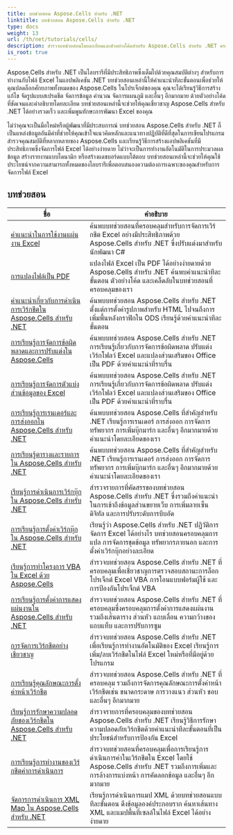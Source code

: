 ```yaml
---
title: บทช่วยสอน Aspose.Cells สำหรับ .NET
linktitle: บทช่วยสอน Aspose.Cells สำหรับ .NET
type: docs
weight: 13
url: /th/net/tutorials/cells/
description: สำรวจบทช่วยสอนโดยละเอียดและตัวอย่างโค้ดสำหรับ Aspose.Cells สำหรับ .NET ครอบคลุมถึงการสร้าง การแก้ไข การแปลง การพิมพ์ และการจัดการสเปรดชีต Excel
is_root: true
---
```


Aspose.Cells สำหรับ .NET เป็นไลบรารีที่มีประสิทธิภาพซึ่งเต็มไปด้วยคุณสมบัติต่างๆ สำหรับการทำงานกับไฟล์ Excel ในแอปพลิเคชัน .NET บทช่วยสอนเหล่านี้ให้คำแนะนำทีละขั้นตอนเพื่อช่วยให้คุณปลดล็อกศักยภาพทั้งหมดของ Aspose.Cells ในโปรเจ็กต์ของคุณ คุณจะได้เรียนรู้วิธีการสร้าง แก้ไข จัดรูปแบบสเปรดชีต จัดการข้อมูล คำนวณ จัดการแผนภูมิ และอื่นๆ อีกมากมาย ด้วยตัวอย่างโค้ดที่ชัดเจนและคำอธิบายโดยละเอียด บทช่วยสอนเหล่านี้จะช่วยให้คุณเชี่ยวชาญ Aspose.Cells สำหรับ .NET ได้อย่างรวดเร็ว และเพิ่มพูนทักษะการพัฒนา Excel ของคุณ

ไม่ว่าคุณจะเป็นมือใหม่หรือผู้พัฒนาที่มีประสบการณ์ บทช่วยสอน Aspose.Cells สำหรับ .NET ก็เป็นแหล่งข้อมูลอันมีค่าที่ช่วยให้คุณเข้าใจแนวคิดหลักและแนวทางปฏิบัติที่ดีที่สุดในการเขียนโปรแกรม สำรวจคุณสมบัติที่หลากหลายของ Aspose.Cells และเรียนรู้วิธีการสร้างแอปพลิเคชันที่มีประสิทธิภาพซึ่งจัดการไฟล์ Excel ได้อย่างง่ายดาย ไม่ว่าจะเป็นการทำงานอัตโนมัติในการประมวลผลข้อมูล สร้างรายงานแบบไดนามิก หรือสร้างแดชบอร์ดแบบโต้ตอบ บทช่วยสอนเหล่านี้จะช่วยให้คุณใช้ประโยชน์จากความสามารถทั้งหมดของไลบรารีเพื่อตอบสนองความต้องการเฉพาะของคุณสำหรับการจัดการไฟล์ Excel

## บทช่วยสอน
| ชื่อ | คำอธิบาย |
| --- | --- |
| [คำแนะนำในการใช้งานแผ่นงาน Excel](./guide-to-working-with-excel-worksheets/) | ค้นพบบทช่วยสอนที่ครอบคลุมสำหรับการจัดการเวิร์กชีต Excel อย่างมีประสิทธิภาพด้วย Aspose.Cells สำหรับ .NET ซึ่งปรับแต่งมาสำหรับนักพัฒนา C# |
| [การแปลงไฟล์เป็น PDF](./conversion-to-pdf-file/) | แปลงไฟล์ Excel เป็น PDF ได้อย่างง่ายดายด้วย Aspose.Cells สำหรับ .NET ค้นพบคำแนะนำทีละขั้นตอน ตัวอย่างโค้ด และเคล็ดลับในบทช่วยสอนที่ครอบคลุมของเรา |
| [คำแนะนำเกี่ยวกับการดำเนินการเวิร์กชีตใน Aspose.Cells สำหรับ .NET](./guide-worksheet-operations/) | ค้นพบบทช่วยสอน Aspose.Cells สำหรับ .NET ตั้งแต่การตั้งค่ารูปภาพสำหรับ HTML ไปจนถึงการเพิ่มพื้นหลังกราฟิกใน ODS เรียนรู้ด้วยคำแนะนำทีละขั้นตอน |
| [การเรียนรู้การจัดการข้อผิดพลาดและการปรับแต่งใน Aspose.Cells](./mastering-error-handling-and-customization/) | ค้นพบบทช่วยสอน Aspose.Cells สำหรับ .NET การเรียนรู้เกี่ยวกับการจัดการข้อผิดพลาด ปรับแต่งเวิร์กโฟลว์ Excel และแปลงส่วนเสริมของ Office เป็น PDF ด้วยคำแนะนำที่ราบรื่น |
| [การเรียนรู้การจัดการตัวแบ่งส่วนข้อมูลของ Excel](./mastering-excel-slicers-management/) | ค้นพบบทช่วยสอน Aspose.Cells สำหรับ .NET การเรียนรู้เกี่ยวกับการจัดการข้อผิดพลาด ปรับแต่งเวิร์กโฟลว์ Excel และแปลงส่วนเสริมของ Office เป็น PDF ด้วยคำแนะนำที่ราบรื่น |
| [การเรียนรู้การเรนเดอร์และการส่งออกใน Aspose.Cells สำหรับ .NET](./mastering-rendering-and-exporting/) | ค้นพบบทช่วยสอน Aspose.Cells ที่สำคัญสำหรับ .NET เรียนรู้การเรนเดอร์ การส่งออก การจัดการทรัพยากร การเพิ่มบุ๊กมาร์ก และอื่นๆ อีกมากมายด้วยคำแนะนำโดยละเอียดของเรา |
| [การเรียนรู้ตารางและรายการใน Aspose.Cells สำหรับ .NET](./mastering-tables-and-lists/) | ค้นพบบทช่วยสอน Aspose.Cells ที่สำคัญสำหรับ .NET เรียนรู้การเรนเดอร์ การส่งออก การจัดการทรัพยากร การเพิ่มบุ๊กมาร์ก และอื่นๆ อีกมากมายด้วยคำแนะนำโดยละเอียดของเรา |
| [เรียนรู้การดำเนินการเวิร์กบุ๊กใน Aspose.Cells สำหรับ .NET](./mastering-workbook-operations/) | สำรวจรายการที่คัดสรรของบทช่วยสอน Aspose.Cells สำหรับ .NET ซึ่งรวมถึงคำแนะนำในการเข้าถึงข้อมูลส่วนขยายเว็บ การเพิ่มลายเซ็นดิจิทัล และการปรับระดับการบีบอัด |
| [การเรียนรู้การตั้งค่าเวิร์กบุ๊กใน Aspose.Cells สำหรับ .NET](./mastering-workbook-settings/) | เรียนรู้ว่า Aspose.Cells สำหรับ .NET ปฏิวัติการจัดการ Excel ได้อย่างไร บทช่วยสอนครอบคลุมการแปล การจัดการชุดข้อมูล ทรัพยากรภายนอก และการตั้งค่าเวิร์กบุ๊กอย่างละเอียด |
| [เรียนรู้การทำโครงการ VBA ใน Excel ด้วย Aspose.Cells](./mastering-workbook-vba-project/) | สำรวจบทช่วยสอน Aspose.Cells สำหรับ .NET ที่ครอบคลุมเพื่อเชี่ยวชาญการตรวจสอบสถานะการล็อกโปรเจ็กต์ Excel VBA การโอนแบบฟอร์มผู้ใช้ และการป้องกันโปรเจ็กต์ VBA |
| [การเรียนรู้การตั้งค่าการแสดงแผ่นงานใน Aspose.Cells สำหรับ .NET](./mastering-worksheet-display-settings/) | สำรวจบทช่วยสอน Aspose.Cells สำหรับ .NET ที่ครอบคลุมซึ่งครอบคลุมการตั้งค่าการแสดงแผ่นงาน รวมถึงเส้นตาราง ส่วนหัว แถบเลื่อน ความกว้างของแถบแท็บ และการปรับการซูม |
| [การจัดการเวิร์กชีตอย่างเชี่ยวชาญ](./mastering-worksheet-management/) | สำรวจบทช่วยสอน Aspose.Cells สำหรับ .NET เพื่อเรียนรู้การทำงานอัตโนมัติของ Excel เรียนรู้การเพิ่ม/ลบเวิร์กชีตในไฟล์ Excel ใหม่หรือที่มีอยู่ด้วยโปรแกรม |
| [การเรียนรู้คุณลักษณะการตั้งค่าหน้าเวิร์กชีต](./mastering-worksheet-page-setup-features/) | สำรวจบทช่วยสอน Aspose.Cells สำหรับ .NET ที่ครอบคลุม รวมถึงการจัดการคุณลักษณะการตั้งค่าหน้าเวิร์กชีตเช่น ขนาดกระดาษ การวางแนว ส่วนหัว ขอบ และอื่นๆ อีกมากมาย |
| [เรียนรู้การรักษาความปลอดภัยของเวิร์กชีตใน Aspose.Cells สำหรับ .NET](./mastering-worksheet-security/) | สำรวจรายการที่ครอบคลุมของบทช่วยสอน Aspose.Cells สำหรับ .NET เรียนรู้วิธีการรักษาความปลอดภัยเวิร์กชีตด้วยคำแนะนำทีละขั้นตอนที่เป็นประโยชน์สำหรับการป้องกัน Excel |
| [การเรียนรู้การทำงานของเวิร์กชีตค่าการดำเนินการ](./mastering-worksheet-value-operations/) | สำรวจบทช่วยสอนที่ครอบคลุมเพื่อการเรียนรู้การดำเนินการค่าในเวิร์กชีตใน Excel โดยใช้ Aspose.Cells สำหรับ .NET รวมถึงการเพิ่มและการล้างการแบ่งหน้า การคัดลอกข้อมูล และอื่นๆ อีกมากมาย |
| [จัดการการดำเนินการ XML Map ใน Aspose.Cells สำหรับ .NET](./master-xml-map-operations/) | เรียนรู้การดำเนินการแมป XML ด้วยบทช่วยสอนแบบทีละขั้นตอน ดึงข้อมูลองค์ประกอบราก ค้นหาเส้นทาง XML และแมปพื้นที่เซลล์ในไฟล์ Excel ได้อย่างง่ายดาย |
